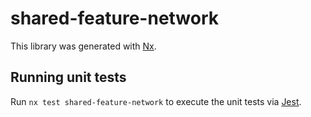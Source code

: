 # shared-feature-network

This library was generated with [Nx](https://nx.dev).

## Running unit tests

Run `nx test shared-feature-network` to execute the unit tests via [Jest](https://jestjs.io).
